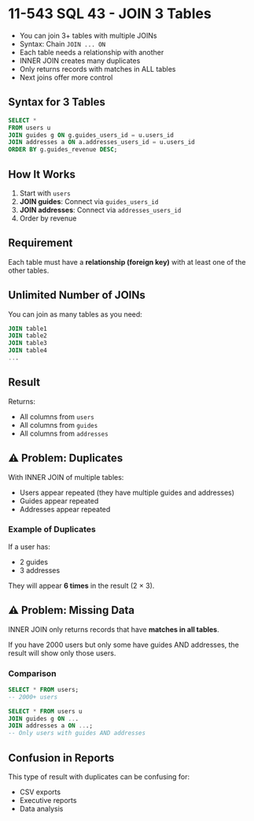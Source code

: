 # 11-543 SQL 43 - JOIN 3 Tables

- You can join 3+ tables with multiple JOINs
- Syntax: Chain `JOIN ... ON`
- Each table needs a relationship with another
- INNER JOIN creates many duplicates
- Only returns records with matches in ALL tables
- Next joins offer more control

## Syntax for 3 Tables

```sql
SELECT * 
FROM users u
JOIN guides g ON g.guides_users_id = u.users_id
JOIN addresses a ON a.addresses_users_id = u.users_id
ORDER BY g.guides_revenue DESC;
```

## How It Works

1. Start with `users`
2. **JOIN guides**: Connect via `guides_users_id`
3. **JOIN addresses**: Connect via `addresses_users_id`
4. Order by revenue

## Requirement

Each table must have a **relationship (foreign key)** with at least one of the other tables.

## Unlimited Number of JOINs

You can join as many tables as you need:

```sql
JOIN table1
JOIN table2
JOIN table3
JOIN table4
...
```

## Result

Returns:
- All columns from `users`
- All columns from `guides`
- All columns from `addresses`

## ⚠️ Problem: Duplicates

With INNER JOIN of multiple tables:
- Users appear repeated (they have multiple guides and addresses)
- Guides appear repeated
- Addresses appear repeated

### Example of Duplicates

If a user has:
- 2 guides
- 3 addresses

They will appear **6 times** in the result (2 × 3).

## ⚠️ Problem: Missing Data

INNER JOIN only returns records that have **matches in all tables**.

If you have 2000 users but only some have guides AND addresses, the result will show only those users.

### Comparison

```sql
SELECT * FROM users;
-- 2000+ users

SELECT * FROM users u
JOIN guides g ON ...
JOIN addresses a ON ...;
-- Only users with guides AND addresses
```

## Confusion in Reports

This type of result with duplicates can be confusing for:
- CSV exports
- Executive reports
- Data analysis
